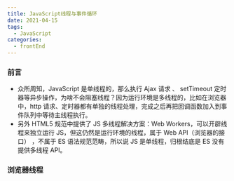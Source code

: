 ```yaml
---
title: JavaScript线程与事件循环
date: 2021-04-15
tags:
  - JavaScript
categories:
  - frontEnd
---
```


### 前言

- 众所周知，JavaScript 是单线程的，那么执行 Ajax 请求 、 setTimeout 定时器等异步操作，为啥不会阻塞线程？因为运行环境是多线程的，比如在浏览器中，http 请求、定时器都有单独的线程处理，完成之后再把回调函数加入到事件队列中等待主线程执行。
- 另外 HTML5 规范中提供了 JS 多线程解决方案：Web Workers，可以开辟线程来独立运行 JS，但这仍然是运行环境的线程，属于 Web API（浏览器的接口） ，不属于 ES 语法规范范畴，所以说 JS 是单线程，归根结底是 ES 没有提供多线程 API。

<!-- more -->

### 浏览器线程
